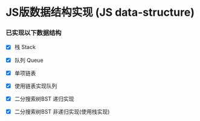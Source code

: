 # JS版数据结构实现 (JS data-structure)

### 已实现以下数据结构

- [x] 栈 Stack

- [x] 队列 Queue

- [x] 单项链表

- [x] 使用链表实现队列

- [x] 二分搜索树BST 递归实现

- [x] 二分搜索树BST 非递归实现(使用栈实现)

